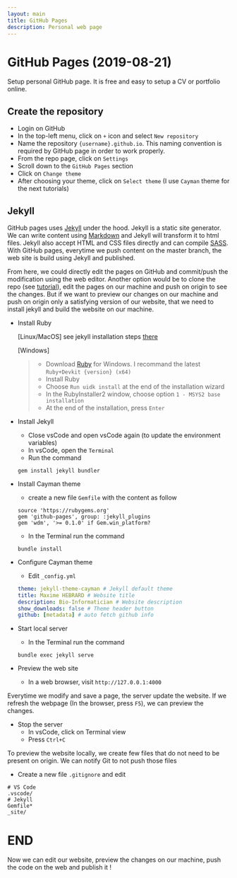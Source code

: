 ```yaml
---
layout: main
title: GitHub Pages
description: Personal web page
---
```


# GitHub Pages (2019-08-21)
Setup personal GitHub page. It is free and easy to setup a CV or portfolio online.

## Create the repository
* Login on GitHub
* In the top-left menu, click on `+` icon and select `New repository`
* Name the repository `{username}.github.io`. This naming convention is required by GitHub page in order to work properly.
* From the repo page, click on `Settings`
* Scroll down to the `GitHub Pages` section
* Click on `Change theme`
* After choosing your theme, click on `Select theme`
(I use `Cayman` theme for the next tutorials)

## Jekyll
GitHub pages uses [Jekyll](https://jekyllrb.com/) under the hood. Jekyll is a static site generator. We can write content using [Markdown](https://www.markdownguide.org/) and Jekyll will transform it to html files. Jekyll also accept HTML and CSS files directly and can compile [SASS](https://sass-lang.com/). With GitHub pages, everytime we push content on the master branch, the web site is build using Jekyll and published.

From here, we could directly edit the pages on GitHub and commit/push the modification using the web editor. Another option would be to clone the repo (see [tutorial](tutorials/git.html#clone-a-repo)), edit the pages on our machine and push on origin to see the changes. But if we want to preview our changes on our machine and push on origin only a satisfying version of our website, that we need to install jekyll and build the website on our machine.

* Install Ruby

  [Linux/MacOS] see jekyll installation steps [there](https://jekyllrb.com/docs/installation/)

  [Windows]

  > * Download [Ruby](https://rubyinstaller.org/) for Windows. I recommand the latest `Ruby+Devkit {version} (x64)`
  > * Install Ruby
  > * Choose `Run uidk install` at the end of the installation wizard
  > * In the RubyInstaller2 window, choose option `1 - MSYS2 base installation`
  > * At the end of the installation, press `Enter`

* Install Jekyll
  * Close vsCode and open vsCode again (to update the environment variables)
  * In vsCode, open the `Terminal`
  * Run the command 
  ```
  gem install jekyll bundler
  ``` 
* Install Cayman theme 
  * create a new file `Gemfile` with the content as follow
  ```
  source 'https://rubygems.org'
  gem 'github-pages', group: :jekyll_plugins
  gem 'wdm', '>= 0.1.0' if Gem.win_platform?
  ```
  * In the Terminal run the command
  ```
  bundle install
  ```
* Configure Cayman theme
  * Edit `_config.yml`
  ```yml
  theme: jekyll-theme-cayman # Jekyll default theme
  title: Maxime HEBRARD # Website title
  description: Bio-Informatician # Website description
  show_downloads: false # Theme header button
  github: [metadata] # auto fetch github info
  ```
* Start local server
  * In the Terminal run the command
  ```
  bundle exec jekyll serve
  ```
* Preview the web site
  * In a web browser, visit `http://127.0.0.1:4000`

Everytime we modify and save a page, the server update the website. If we refresh the webpage (In the browser, press `F5`), we can preview the changes.

* Stop the server
  * In vsCode, click on Terminal view
  * Press `Ctrl+C` 

To preview the website locally, we create few files that do not need to be present on origin. We can notify Git to not push those files

* Create a new file `.gitignore` and edit
```
# VS Code
.vscode/
# Jekyll
Gemfile*
_site/
```

# END
Now we can edit our website, preview the changes on our machine, push the code on the web and publish it !